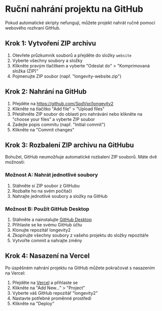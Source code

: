 # Ruční nahrání projektu na GitHub

Pokud automatické skripty nefungují, můžete projekt nahrát ručně pomocí webového rozhraní GitHub.

## Krok 1: Vytvoření ZIP archivu

1. Otevřete průzkumník souborů a přejděte do složky `website`
2. Vyberte všechny soubory a složky
3. Klikněte pravým tlačítkem a vyberte "Odeslat do" > "Komprimovaná složka (ZIP)"
4. Pojmenujte ZIP soubor (např. "longevity-website.zip")

## Krok 2: Nahrání na GitHub

1. Přejděte na https://github.com/SpdVpr/longevity2
2. Klikněte na tlačítko "Add file" > "Upload files"
3. Přetáhněte ZIP soubor do oblasti pro nahrávání nebo klikněte na "choose your files" a vyberte ZIP soubor
4. Zadejte popis commitu (např. "Initial commit")
5. Klikněte na "Commit changes"

## Krok 3: Rozbalení ZIP archivu na GitHubu

Bohužel, GitHub neumožňuje automatické rozbalení ZIP souborů. Máte dvě možnosti:

### Možnost A: Nahrát jednotlivé soubory

1. Stáhněte si ZIP soubor z GitHubu
2. Rozbalte ho na svém počítači
3. Nahrajte jednotlivé soubory a složky na GitHub

### Možnost B: Použít GitHub Desktop

1. Stáhněte a nainstalujte [GitHub Desktop](https://desktop.github.com/)
2. Přihlaste se ke svému GitHub účtu
3. Klonujte repozitář longevity2
4. Zkopírujte všechny soubory z vašeho projektu do složky repozitáře
5. Vytvořte commit a nahrajte změny

## Krok 4: Nasazení na Vercel

Po úspěšném nahrání projektu na GitHub můžete pokračovat s nasazením na Vercel:

1. Přejděte na [Vercel](https://vercel.com) a přihlaste se
2. Klikněte na "Add New..." > "Project"
3. Vyberte váš GitHub repozitář "longevity2"
4. Nastavte potřebné proměnné prostředí
5. Klikněte na "Deploy"
